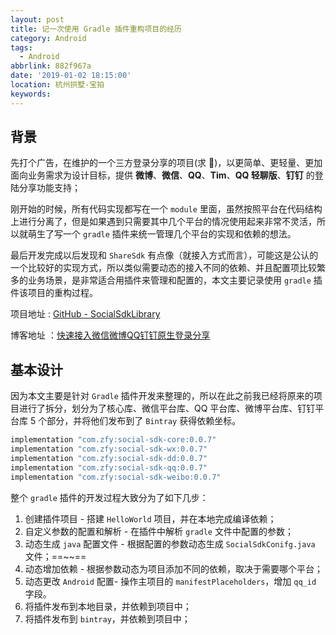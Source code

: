 ```yaml
---
layout: post
title: 记一次使用 Gradle 插件重构项目的经历
category: Android
tags:
  - Android
abbrlink: 882f967a
date: '2019-01-02 18:15:00'
location: 杭州拱墅-宝拍
keywords:
---
```


## 背景

先打个广告，在维护的一个三方登录分享的项目(求 🌟)，以更简单、更轻量、更加面向业务需求为设计目标，提供 **微博**、**微信**、**QQ**、**Tim**、**QQ 轻聊版**、**钉钉** 的登陆分享功能支持；

刚开始的时候，所有代码实现都写在一个 `module` 里面，虽然按照平台在代码结构上进行分离了，但是如果遇到只需要其中几个平台的情况使用起来非常不灵活，所以就萌生了写一个 `gradle` 插件来统一管理几个平台的实现和依赖的想法。

最后开发完成以后发现和 `ShareSdk` 有点像（就接入方式而言），可能这是公认的一个比较好的实现方式，所以类似需要动态的接入不同的依赖、并且配置项比较繁多的业务场景，是非常适合用插件来管理和配置的，本文主要记录使用 `gradle` 插件该项目的重构过程。

项目地址 : [GitHub - SocialSdkLibrary](https://github.com/chendongMarch/SocialSdkLibrary)

博客地址 ：[快速接入微信微博QQ钉钉原生登录分享](http://zfyx.coding.me/article/3067853428/)

<!--more-->

## 基本设计

因为本文主要是针对 `Gradle` 插件开发来整理的，所以在此之前我已经将原来的项目进行了拆分，划分为了核心库、微信平台库、QQ 平台库、微博平台库、钉钉平台库 5 个部分，并将他们发布到了 `Bintray` 获得依赖坐标。

```gradle
implementation "com.zfy:social-sdk-core:0.0.7"
implementation "com.zfy:social-sdk-wx:0.0.7"
implementation "com.zfy:social-sdk-dd:0.0.7"
implementation "com.zfy:social-sdk-qq:0.0.7"
implementation "com.zfy:social-sdk-weibo:0.0.7"
```

整个 `gradle` 插件的开发过程大致分为了如下几步：

1. 创建插件项目 - 搭建 `HelloWorld` 项目，并在本地完成编译依赖；
3. 自定义参数的配置和解析 - 在插件中解析 `gradle` 文件中配置的参数；
4. 动态生成 `java` 配置文件 - 根据配置的参数动态生成 `SocialSdkConifg.java` 文件；==~~==
4. 动态增加依赖 - 根据参数动态为项目添加不同的依赖，取决于需要哪个平台；
5. 动态更改 `Android` 配置- 操作主项目的 `manifestPlaceholders`，增加 `qq_id` 字段。
6. 将插件发布到本地目录，并依赖到项目中；
7. 将插件发布到 `bintray`，并依赖到项目中；


















 




